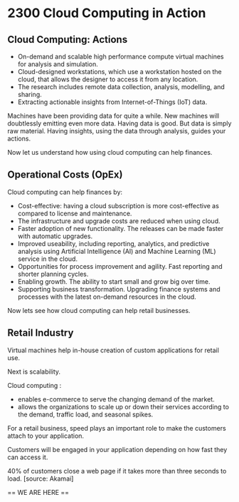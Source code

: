 # 2300 Cloud Computing in Action

## Cloud Computing: Actions

- On-demand and scalable high performance compute virtual machines for analysis and simulation.
- Cloud-designed workstations, which use a workstation hosted on the cloud, that allows the designer to access it from any location.
- The research includes remote data collection, analysis, modelling, and sharing.
- Extracting actionable insights from Internet-of-Things (IoT) data.

Machines have been providing data for quite a while. New machines will doubtlessly emitting even more data. Having data is good. But data is simply raw material. Having insights, using the data through analysis, guides your actions.  

Now let us understand how using cloud computing can help finances.

## Operational Costs (OpEx)

Cloud computing can help finances by:

- Cost-effective: having a cloud subscription is more cost-effective as compared to license and maintenance.
- The infrastructure and upgrade costs are reduced when using cloud.
- Faster adoption of new functionality. The releases can be made faster with automatic upgrades. 
- Improved useability, including reporting, analytics, and predictive analysis using Artificial Intelligence (AI) and Machine Learning (ML) service in the cloud.
-  Opportunities for process improvement and agility. Fast reporting and shorter planning cycles.
-  Enabling growth. The ability to start small and grow big over time.
-  Supporting business transformation. Upgrading finance systems and processes with the latest on-demand resources in the cloud.

Now lets see how cloud computing can help retail businesses.

## Retail Industry

Virtual machines help in-house creation of custom applications for retail use.

Next is scalability.

Cloud computing :

- enables e-commerce to serve the changing demand of the market.
- allows the organizations to scale up or down their services according to the demand, traffic load, and seasonal spikes.

For a retail business, speed plays an important role to make the customers attach to your application.

Customers will be engaged in your application depending on how fast they can access it.

40% of customers close a web page if it takes more than three seconds to load. [source: Akamai]








== WE ARE HERE ==
